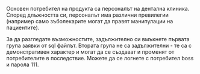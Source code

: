 Основен потребител на продукта са персоналът на дентална клиника. 
Според длъжността си, персоналът има различни превилегии
(например само зъболекарите могат да правят манипулации на пациентите).

За да разгледате възможностите, 
задължително си вмъкнете първата група заявки от sql файлът. 
Втората група не са задължителни - те са с демонстративен характер и 
могат да се създават и променят от потребителите в последствие.
Можете да се логнете с потребител boss и парола 111.